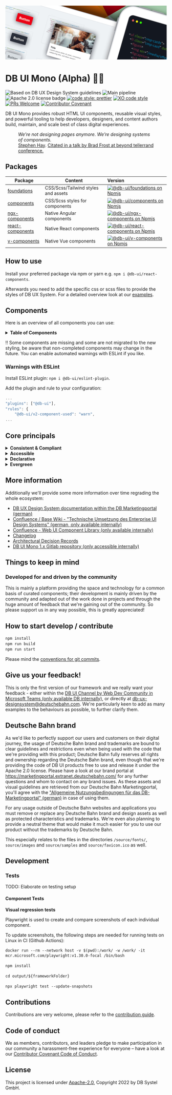 <!-- markdownlint-configure-file { "MD013": false, "MD041":false } -->
<!-- markdownlint-disable MD033 MD010 -->

<img src="docs/images/header_image_0.guetzli.jpg" alt="" srcset="docs/images/header_image_0.guetzli.2x.jpg 2x, docs/images/header_image_0.guetzli.3x.jpg 3x"> <!-- width="830" height="276" //-->

# DB UI Mono (Alpha) 🚂💖

![Based on DB UX Design System guidelines](https://img.shields.io/badge/Based%20on-DB%20Design%20System%20UX%20Guides%20%2B%20Standards-d7dce1.svg)
![Main pipeline](https://github.com/db-ui/mono/actions/workflows/default.yml/badge.svg)
![Apache 2.0 license badge](https://img.shields.io/badge/License-Apache_2.0-blue.svg)
[![code style: prettier](https://img.shields.io/badge/code_style-prettier-ff69b4.svg?style=flat-square)](https://github.com/prettier/prettier)
[![XO code style](https://img.shields.io/badge/code_style-XO-5ed9c7.svg)](https://github.com/xojs/xo)
[![PRs Welcome](https://img.shields.io/badge/PRs-welcome-brightgreen.svg?style=flat-square)](http://makeapullrequest.com)
[![Contributor Covenant](https://img.shields.io/badge/Contributor%20Covenant-2.0-4baaaa.svg)](CODE-OF-CONDUCT.md)

DB UI Mono provides robust HTML UI components, reusable visual styles, and powerful tooling to help developers,
designers, and content authors build, maintain, and scale best of class digital experiences.

<figure>
	<cite>We’re not designing pages anymore. We’re designing systems of components.</cite>
	<figcaption><a href="https://bradfrost.com/blog/post/bdconf-stephen-hay-presents-responsive-design-workflow/" target="_blank" rel="noopener noreferrer">Stephen Hay</a>. <a href="https://vimeo.com/67476280" title="Brad Frosts at beyond tellerrand conference regarding Atomic Design" target="_blank" rel="noopener noreferrer">Citated in a talk by Brad Frost at beyond tellerrand conference.</a></figcaption>
</figure>

## Packages

| Package                             | Content                             | Version                                                                                                                                                                                                              |
| ----------------------------------- | ----------------------------------- | :------------------------------------------------------------------------------------------------------------------------------------------------------------------------------------------------------------------- |
| [foundations](packages/foundations) | CSS/Scss/Tailwind styles and assets | [![@db-ui/foundations on Npmjs](https://img.shields.io/npm/v/@db-ui/foundations.svg?color=rgb%28237%2C%2028%2C%2036%29 "npm version")](https://npmjs.com/package/@db-ui/foundations "DB UI – on NPM")                |
| [components](packages/components)   | CSS/Scss styles for components      | [![@db-ui/components on Npmjs](https://img.shields.io/npm/v/@db-ui/components.svg?color=rgb%28237%2C%2028%2C%2036%29 "npm version")](https://npmjs.com/package/@db-ui/components "DB UI – on NPM")                   |
| [ngx-components](output/angular)    | Native Angular components           | [![@db-ui/ngx-components on Npmjs](https://img.shields.io/npm/v/@db-ui/ngx-components.svg?color=rgb%28237%2C%2028%2C%2036%29 "npm version")](https://npmjs.com/package/@db-ui/ngx-components "DB UI – on NPM")       |
| [react-components](output/react)    | Native React components             | [![@db-ui/react-components on Npmjs](https://img.shields.io/npm/v/@db-ui/react-components.svg?color=rgb%28237%2C%2028%2C%2036%29 "npm version")](https://npmjs.com/package/@db-ui/react-components "DB UI – on NPM") |
| [v-components](output/vue/vue3)     | Native Vue components               | [![@db-ui/v-components on Npmjs](https://img.shields.io/npm/v/@db-ui/v-components.svg?color=rgb%28237%2C%2028%2C%2036%29 "npm version")](https://npmjs.com/package/@db-ui/v-components "DB UI – on NPM")             |

## How to use

Install your preferred package via npm or yarn e.g. `npm i @db-ui/react-components`.

Afterwards you need to add the specific css or scss files to provide the styles of DB UX System.
For a detailed overview look at our [examples](examples).

## Components

Here is an overview of all components you can use:

<details>
  <summary><strong>Table of Components</strong></summary>

| Name                                                  | Category          | Inside Repo | Styling | Complete |
| ----------------------------------------------------- | ----------------- | :---------: | :-----: | :------: |
| Accordion                                             | 04 - Data-Display |     ❌      |   ❌    |    ❌    |
| Alert                                                 | 05 - Feedback     |     ❌      |   ❌    |    ❌    |
| Avatar                                                | 04 - Data-Display |     ❌      |   ❌    |    ❌    |
| Backdrop                                              | 06 - Utility      |     ❌      |   ❌    |    ❌    |
| Badge                                                 | 05 - Feedback     |     ❌      |   ❌    |    ❌    |
| Bottom-Navigation                                     | 02 - Action       |     ❌      |   ❌    |    ❌    |
| Breadcrumbs                                           | 02 - Action       |     ❌      |   ❌    |    ❌    |
| [Button](packages/components/src/components/button)   | 02 - Action       |     ✅      |   v3    |    ❌    |
| Button-Group                                          | 02 - Action       |     ❌      |   ❌    |    ❌    |
| [Card](packages/components/src/components/car)        | 01 - Layout       |     ✅      |   v3    |    ❌    |
| Carousel                                              | 06 - Utility      |     ❌      |   ❌    |    ❌    |
| Checkbox                                              | 03 - Data-Input   |     ❌      |   ❌    |    ❌    |
| Combobox                                              | 03 - Data-Input   |     ❌      |   ❌    |    ❌    |
| Container                                             | 01 - Layout       |     ❌      |   ❌    |    ❌    |
| Date-Picker                                           | 03 - Data-Input   |     ❌      |   ❌    |    ❌    |
| [Divider](packages/components/src/components/divider) | 01 - Layout       |     ✅      |   v3    |    ❌    |
| Drawer                                                | 01 - Layout       |     ❌      |   ❌    |    ❌    |
| Dropdown                                              | 06 - Utility      |     ❌      |   ❌    |    ❌    |
| Floating-Button                                       | 02 - Action       |     ❌      |   ❌    |    ❌    |
| Footer                                                | 01 - Layout       |     ❌      |   ❌    |    ❌    |
| Grid                                                  | 01 - Layout       |     ❌      |   ❌    |    ❌    |
| Header                                                | 01 - Layout       |     ❌      |   ❌    |    ❌    |
| [Icon](packages/components/src/components/icon)       | 04 - Data-Display |     ✅      |   v3    |    ✅    |
| Image                                                 | 04 - Data-Display |     ❌      |   ❌    |    ❌    |
| Indicator                                             | 04 - Data-Display |     ❌      |   ❌    |    ❌    |
| Infotext                                              | 04 - Data-Display |     ❌      |   ❌    |    ❌    |
| [Input](packages/components/src/components/input)     | 03 - Data-Input   |     ✅      |   v3    |    ❌    |
| Link                                                  | 02 - Action       |     ❌      |   ❌    |    ❌    |
| List-Item                                             | 04 - Data-Display |     ❌      |   ❌    |    ❌    |
| Menu                                                  | 02 - Action       |     ❌      |   ❌    |    ❌    |
| Modal                                                 | 06 - Utility      |     ❌      |   ❌    |    ❌    |
| Notification                                          | 05 - Feedback     |     ❌      |   ❌    |    ❌    |
| Number-Field                                          | 03 - Data-Input   |     ❌      |   ❌    |    ❌    |
| Pagination                                            | 02 - Action       |     ❌      |   ❌    |    ❌    |
| Popover                                               | 06 - Utility      |     ❌      |   ❌    |    ❌    |
| Progress                                              | 05 - Feedback     |     ❌      |   ❌    |    ❌    |
| Radio                                                 | 03 - Data-Input   |     ❌      |   ❌    |    ❌    |
| Rating                                                | 03 - Data-Input   |     ❌      |   ❌    |    ❌    |
| Section                                               | 01 - Layout       |     ❌      |   ❌    |    ❌    |
| Select                                                | 03 - Data-Input   |     ❌      |   ❌    |    ❌    |
| Skeleton                                              | 05 - Feedback     |     ❌      |   ❌    |    ❌    |
| Slider                                                | 03 - Data-Input   |     ❌      |   ❌    |    ❌    |
| Spinner                                               | 05 - Feedback     |     ❌      |   ❌    |    ❌    |
| Stack                                                 | 06 - Utility      |     ❌      |   ❌    |    ❌    |
| Stepper                                               | 02 - Action       |     ❌      |   ❌    |    ❌    |
| Switch                                                | 02 - Action       |     ❌      |   ❌    |    ❌    |
| Table                                                 | 04 - Data-Display |     ❌      |   ❌    |    ❌    |
| [Tabs](packages/components/src/components/input)      | 04 - Data-Display |     ✅      |   v2    |    ❌    |
| Tag                                                   | 04 - Data-Display |     ❌      |   ❌    |    ❌    |
| Textarea                                              | 03 - Data-Input   |     ❌      |   ❌    |    ❌    |
| Timeline                                              | 04 - Data-Display |     ❌      |   ❌    |    ❌    |
| Time-Picker                                           | 03 - Data-Input   |     ❌      |   ❌    |    ❌    |
| Toggle-Button                                         | 02 - Action       |     ❌      |   ❌    |    ❌    |
| Tooltip                                               | 04 - Data-Display |     ❌      |   ❌    |    ❌    |
| Tree                                                  | 04 - Data-Display |     ❌      |   ❌    |    ❌    |
| Upload                                                | 03 - Data-Input   |     ❌      |   ❌    |    ❌    |

</details>

‼ Some components are missing and some are not migrated to the new styling, be aware that non-completed components may change in the future. You can enable automated warnings with ESLint if you like.

### Warnings with ESLint

Install ESLint plugin: `npm i @db-ui/eslint-plugin`.

Add the plugin and rule to your configuration:

```js
...
"plugins": ["@db-ui"],
"rules": {
	"@db-ui/v2-component-used": "warn",
...
```

## Core principals

<details>
  <summary><strong>
	Consistent & Compliant
	</strong></summary>

DB UI Mono is based on the [DB UX Design System](https://marketingportal.extranet.deutschebahn.com/de/ui-komponenten),
that are the guidelines for any Personenverkehr Customer and Deutsche Bahn Enterprise website and web applications.

</details>

<details>
  <summary><strong>Accessible</strong></summary>

DB UI Mono leverages semantic HTML, ARIA roles, states and properties to apply our styles wherever possible, thus
enforcing correct, accessible markup. And we're quality checking this in partnership with
the [Team Digital Accessibility](https://db.de/8pei5n).

</details>
<details>
  <summary><strong>Declarative</strong></summary>

DB UI Mono uses declarative selectors instead of visual helpers to ensure our HTML class names and structure are human
read- and understandable, lean, performant and so much easier to update.

</details>
<details>
  <summary><strong>Evergreen</strong></summary>

As [DB UX Design System](https://marketingportal.extranet.deutschebahn.com/de/ui-komponenten) evolves, so does DB UI
Mono, meaning apps only need to keep their DB UI Mono package updated to ensure the latest look and feel.

</details>

## More information

Additionally we'll provide some more information over time regrading the whole ecosystem:

-   [DB UX Design System documentation within the DB Marketingportal (german)](https://marketingportal.extranet.deutschebahn.com/de/ui-komponenten)
-   [Confluence / Base Wiki - "Technische Umsetzung des Enterprise UI Design Systems" (german, only available internally)](https://db.de/pu8moh)
-   [Confluence - Web UI Component Library (only available internally)](https://db.de/1tyr73)
-   [Changelog](https://github.com/db-ui/core/blob/main/CHANGELOG.md)
-   [Architectural Decision Records](https://github.com/db-ui/core/tree/main/docs/adr)
-   [DB UI Mono 1.x Gitlab repository (only accessible internally)](https://db.de/4cwtyn/)

## Things to keep in mind

### Developed for and driven by the community

This is mainly a platform providing the space and technology for a common basis of curated components; their development
is mainly driven by the community and adapted out of the work done in projects and through the huge amount of feedback
that we're gaining out of the community. So please support us in any way possible, this is greatly appreciated!

## How to start develop / contribute

```Bash
npm install
npm run build
npm run start
```

Please mind the [conventions for git commits](/docs/conventions.adoc#user-content-git-commits-conventions).

<!-- markdownlint-disable MD026 -->

## Give us your feedback!

<!-- markdownlint-disable MD026 -->

<!-- markdownlint-disable MD033 -->

This is only the first version of our framework and we really want your feedback - either within
the <a href="https://db.de/krnm74" target="_blank" rel="noopener noreferrer">DB UI Channel by Web Dev Community in
Microsoft Teams (only available DB internally)</a>, or directly
at [db-ux-designsystem@deutschebahn.com](mailto:db-ux-designsystem@deutschebahn.com). <!-- markdownlint-disable MD033 -->
We're particularly keen to add as many examples to the behaviours as possible, to further clarify them.

## Deutsche Bahn brand

As we'd like to perfectly support our users and customers on their digital journey, the usage of Deutsche Bahn brand and
trademarks are bound to clear guidelines and restrictions even when being used with the code that we're providing with
this product; Deutsche Bahn fully reserves all rights and ownership regarding the Deutsche Bahn brand, even though that
we're providing the code of DB UI products free to use and release it under the Apache 2.0 license.
Please have a look at our brand portal at <https://marketingportal.extranet.deutschebahn.com/> for any further questions
and whom to contact on any brand issues. As these assets and visual guidelines are retrieved from our Deutsche Bahn
Marketingportal, you'll agree with
the ["Allgemeine Nutzungsbedingungen für das DB-Marketingportal" (german)](https://marketingportal.extranet.deutschebahn.com/de/nutzungsbedingungen)
in case of using them.

For any usage outside of Deutsche Bahn websites and applications you must remove or replace any Deutsche Bahn brand and
design assets as well as protected characteristics and trademarks. We're even also planning to provide a neutral theme
that would make it much easier for you to use our product without the trademarks by Deutsche Bahn.

This especially relates to the files in the directories `/source/fonts/`, `source/images` and `source/samples`
and `source/favicon.ico` as well.

## Development

### Tests

TODO: Elaborate on testing setup

#### Component Tests

**Visual regression tests**

Playwright is used to create and compare screenshots of each individual component.

To update screenshots, the following steps are needed for running tests on Linux in CI (Github Actions):

```
docker run --rm --network host -v $(pwd):/work/ -w /work/ -it mcr.microsoft.com/playwright:v1.30.0-focal /bin/bash

npm install

cd output/${frameworkFolder}

npx playwright test --update-snapshots

```

## Contributions

Contributions are very welcome, please refer to the [contribution guide](CONTRIBUTING.md).

## Code of conduct

We as members, contributors, and leaders pledge to make participation in our
community a harassment-free experience for everyone – have a look at
our [Contributor Covenant Code of Conduct](CODE-OF-CONDUCT.md).

## License

This project is licensed under [Apache-2.0](LICENSE), Copyright 2022 by DB Systel GmbH.
